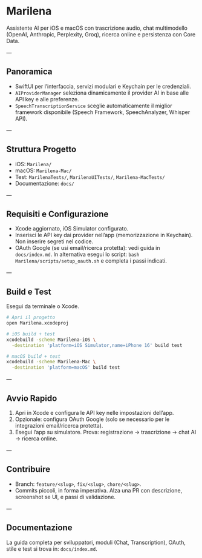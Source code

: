 # Marilena

Assistente AI per iOS e macOS con trascrizione audio, chat multimodello (OpenAI, Anthropic, Perplexity, Groq), ricerca online e persistenza con Core Data.

—

## Panoramica
- SwiftUI per l’interfaccia, servizi modulari e Keychain per le credenziali.
- `AIProviderManager` seleziona dinamicamente il provider AI in base alle API key e alle preferenze.
- `SpeechTranscriptionService` sceglie automaticamente il miglior framework disponibile (Speech Framework, SpeechAnalyzer, Whisper API).

—

## Struttura Progetto
- iOS: `Marilena/`
- macOS: `Marilena-Mac/`
- Test: `MarilenaTests/`, `MarilenaUITests/`, `Marilena-MacTests/`
- Documentazione: `docs/`

—

## Requisiti e Configurazione
- Xcode aggiornato, iOS Simulator configurato.
- Inserisci le API key dai provider nell’app (memorizzazione in Keychain). Non inserire segreti nel codice.
- OAuth Google (se usi email/ricerca protetta): vedi guida in `docs/index.md`. In alternativa esegui lo script: `bash Marilena/scripts/setup_oauth.sh` e completa i passi indicati.

—

## Build e Test
Esegui da terminale o Xcode.

```bash
# Apri il progetto
open Marilena.xcodeproj

# iOS build + test
xcodebuild -scheme Marilena-iOS \
  -destination 'platform=iOS Simulator,name=iPhone 16' build test

# macOS build + test
xcodebuild -scheme Marilena-Mac \
  -destination 'platform=macOS' build test
```

—

## Avvio Rapido
1) Apri in Xcode e configura le API key nelle impostazioni dell’app.
2) Opzionale: configura OAuth Google (solo se necessario per le integrazioni email/ricerca protetta).
3) Esegui l’app su simulatore. Prova: registrazione → trascrizione → chat AI → ricerca online.

—

## Contribuire
- Branch: `feature/<slug>`, `fix/<slug>`, `chore/<slug>`.
- Commits piccoli, in forma imperativa. Alza una PR con descrizione, screenshot se UI, e passi di validazione.

—

## Documentazione
La guida completa per sviluppatori, moduli (Chat, Transcription), OAuth, stile e test si trova in: `docs/index.md`.
